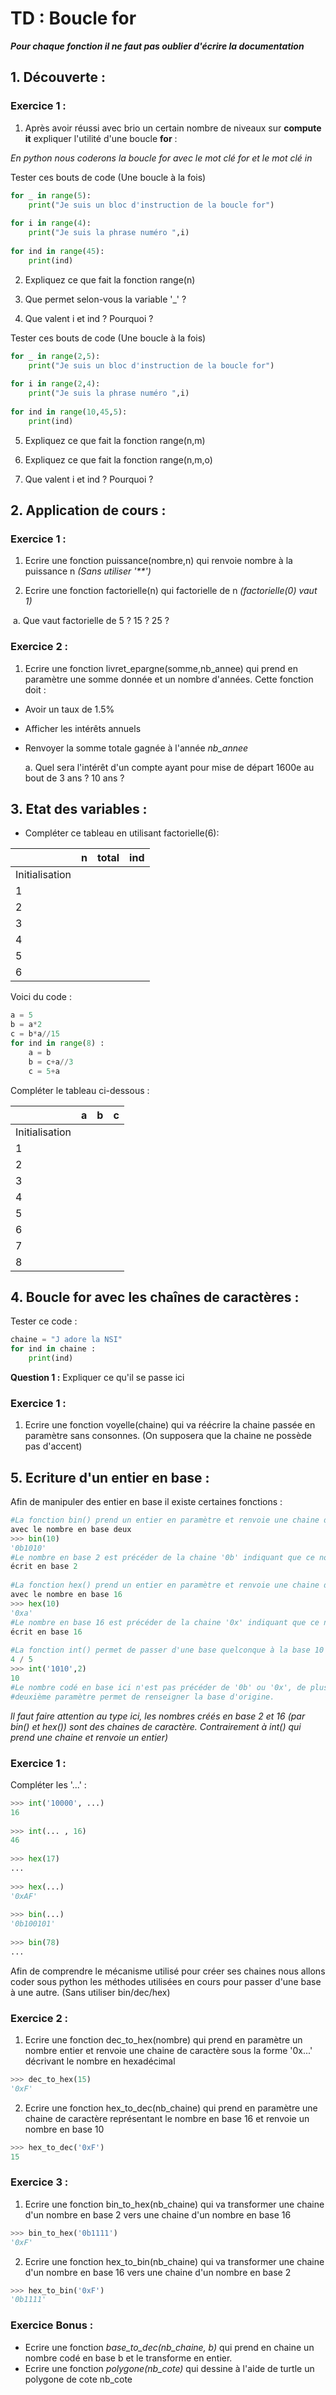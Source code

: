 # TD : Boucle for

***Pour chaque fonction il ne faut pas oublier d'écrire la documentation***

## 1. Découverte :

### Exercice 1 :

1. Après avoir réussi avec brio un certain nombre de niveaux sur **compute it** expliquer l'utilité d'une boucle **for** :

*En python nous coderons la boucle for avec le mot clé for et le mot clé in*

Tester ces bouts de code (Une boucle à la fois)

```python
for _ in range(5): 
    print("Je suis un bloc d'instruction de la boucle for") 
 
for i in range(4): 
    print("Je suis la phrase numéro ",i) 
 
for ind in range(45): 
    print(ind)
```

2. Expliquez ce que fait la fonction range(n)

3. Que permet selon-vous la variable '_' ?

4. Que valent i et ind ? Pourquoi ?

Tester ces bouts de code (Une boucle à la fois)

```python
for _ in range(2,5): 
    print("Je suis un bloc d'instruction de la boucle for") 
 
for i in range(2,4): 
    print("Je suis la phrase numéro ",i) 
 
for ind in range(10,45,5): 
    print(ind)
```

5. Expliquez ce que fait la fonction range(n,m)

6. Expliquez ce que fait la fonction range(n,m,o)

7. Que valent i et ind ? Pourquoi ?

## 2. Application de cours :

### Exercice 1 :

1. Ecrire une fonction puissance(nombre,n) qui renvoie nombre à la puissance n *(Sans utiliser '**')*

2. Ecrire une fonction factorielle(n) qui factorielle de n *(factorielle(0) vaut 1)*

​		a. Que vaut factorielle de 5 ? 15 ? 25 ?

### Exercice 2 :

1.  Ecrire une fonction livret_epargne(somme,nb_annee) qui prend en paramètre une somme donnée et un nombre d'années. Cette fonction doit :

   - Avoir un taux de 1.5%

   - Afficher les intérêts annuels

   - Renvoyer la somme totale gagnée à l'année *nb_annee*
     
       a. Quel sera l'intérêt d'un compte ayant pour mise de départ 1600e au bout de 3 ans ? 10 ans ?


## 3. Etat des variables :

- Compléter ce tableau en utilisant factorielle(6):

|  | n | total | ind |
| --- | --- | --- | --- |
| Initialisation |  |  |  |
| 1 |  |  |  |
| 2 |  |  |  |
| 3 |  |  |  |
| 4 |  |  |  |
| 5 |  |  |  |
| 6 |  |  |  |

Voici du code :

```python
a = 5 
b = a*2 
c = b*a//15
for ind in range(8) :  
    a = b 
    b = c+a//3 
    c = 5+a
```

Compléter le tableau ci-dessous :

|  | a | b | c |
| --- | --- | --- | --- |
| Initialisation |  |  |  |
| 1 |  |  |  |
| 2 |  |  |  |
| 3 |  |  |  |
| 4 |  |  |  |
| 5 |  |  |  |
| 6 |  |  |  |
| 7 |  |  |  |
| 8 |  |  |  |

## 4. Boucle for avec les chaînes de caractères :

Tester ce code : 

```python
chaine = "J adore la NSI"
for ind in chaine : 
    print(ind)
```

**Question 1 :** Expliquer ce qu'il se passe ici

### Exercice 1 :

1. Ecrire une fonction voyelle(chaine) qui va réécrire la chaine passée en paramètre sans consonnes. (On supposera que la chaine ne possède pas d'accent)

## 5. Ecriture d'un entier en base :

 Afin de manipuler des entier en base il existe certaines fonctions :

```python
#La fonction bin() prend un entier en paramètre et renvoie une chaine de caractère 
avec le nombre en base deux
>>> bin(10) 
'0b1010'
#Le nombre en base 2 est précéder de la chaine '0b' indiquant que ce nombre est 
écrit en base 2 
 
#La fonction hex() prend un entier en paramètre et renvoie une chaine de caractère 
avec le nombre en base 16
>>> hex(10) 
'0xa'
#Le nombre en base 16 est précéder de la chaine '0x' indiquant que ce nombre est 
écrit en base 16 
 
#La fonction int() permet de passer d'une base quelconque à la base 10
4 / 5
>>> int('1010',2) 
10
#Le nombre codé en base ici n'est pas précéder de '0b' ou '0x', de plus un 
#deuxième paramètre permet de renseigner la base d'origine.
```

*ll faut faire attention au type ici, les nombres créés en base 2 et 16 (par bin() et hex()) sont des chaines de caractère. Contrairement à int() qui prend une chaine et renvoie un entier)*

### Exercice 1 :

Compléter les '...' : 

```python
>>> int('10000', ...) 
16
 
>>> int(... , 16) 
46 
 
>>> hex(17) 
... 
 
>>> hex(...) 
'0xAF' 
 
>>> bin(...) 
'0b100101' 
 
>>> bin(78) 
...
```

Afin de comprendre le mécanisme utilisé pour créer ses chaines nous allons coder sous python les méthodes utilisées en cours pour passer d'une base à une autre. (Sans utiliser bin/dec/hex)

### Exercice 2 :

1. Ecrire une fonction dec_to_hex(nombre) qui prend en paramètre un nombre entier et renvoie une chaine de caractère sous la forme '0x...' décrivant le nombre en hexadécimal

```python
>>> dec_to_hex(15) 
'0xF'
```

2. Ecrire une fonction hex_to_dec(nb_chaine) qui prend en paramètre une chaine de caractère représentant le nombre en base 16 et renvoie un nombre en base 10

```python
>>> hex_to_dec('0xF') 
15
```

### Exercice 3 :

1. Ecrire une fonction bin_to_hex(nb_chaine) qui va transformer une chaine d'un nombre en base 2 vers une chaine d'un nombre en base 16

```python
>>> bin_to_hex('0b1111') 
'0xF'
```

2. Ecrire une fonction hex_to_bin(nb_chaine) qui va transformer une chaine d'un nombre en base 16 vers une chaine d'un nombre en base 2

```python
>>> hex_to_bin('0xF') 
'0b1111'
```

### Exercice Bonus :

- Ecrire une fonction *base_to_dec(nb_chaine, b)* qui prend en chaine un nombre codé en base b et le transforme en entier.
- Ecrire une fonction *polygone(nb_cote)* qui dessine à l'aide de turtle un polygone de cote nb_cote